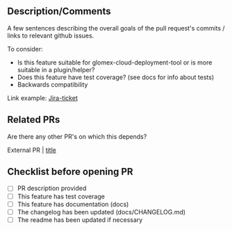 ## Description/Comments
A few sentences describing the overall goals of the pull request's commits / links to relevant github issues.

To consider:
* Is this feature suitable for glomex-cloud-deployment-tool or is more suitable in a plugin/helper?
* Does this feature have test coverage? (see docs for info about tests)
* Backwards compatibility

Link example:
[Jira-ticket](https://path/to/ticket)

## Related PRs
Are there any other PR's on which this depends?

External PR | [title](https://github.com/glomex/cloud-deployment-tools/)

## Checklist before opening PR 
- [ ] PR description provided
- [ ] This feature has test coverage
- [ ] This feature has documentation (docs)
- [ ] The changelog has been updated (docs/CHANGELOG.md)
- [ ] The readme has been updated if necessary
